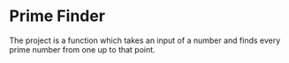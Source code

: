 # Prime Finder
 The project is a function which takes an input of a number and finds every prime number from one up to that point.
